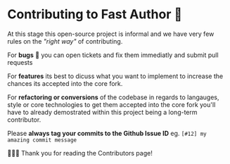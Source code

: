 # Contributing to Fast Author 🚀

At this stage this open-source project is informal and we have very few rules on the *"right way"* of contributing.

For **bugs** 🐞 you can open tickets and fix them immediatly and submit pull requests

For **features** its best to dicuss what you want to implement to increase the chances its accepted into the core fork.

For **refactoring or conversions** of the codebase in regards to langauges, style or core technologies to get them
accepted into the core fork you'll have to already demostrated within this project being a long-term contributor.

Please **always tag your commits to the Github Issue ID** eg. `[#12] my amazing commit message`

💖💖💖 Thank you for reading the Contributors page!
